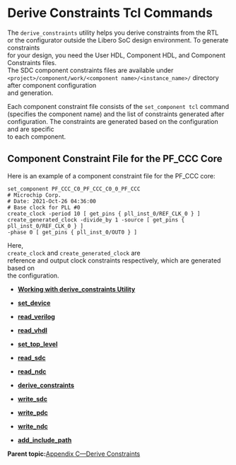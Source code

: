 # Derive Constraints Tcl Commands

The `derive_constraints` utility helps you derive constraints from the RTL<br /> or the configurator outside the Libero SoC design environment. To generate constraints<br /> for your design, you need the User HDL, Component HDL, and Component Constraints files.<br /> The SDC component constraints files are available under<br /> `<project>/component/work/<component name>/<instance_name>/` directory after component configuration<br /> and generation.

Each component constraint file consists of the `set_component tcl` command<br /> \(specifies the component name\) and the list of constraints generated after<br /> configuration. The constraints are generated based on the configuration and are specific<br /> to each component.

## Component Constraint File for the PF\_CCC Core

Here is an example of a component constraint file for the PF\_CCC core:<br />

``` {#CODEBLOCK_FH2_XDX_Z5B}
set_component PF_CCC_C0_PF_CCC_C0_0_PF_CCC
# Microchip Corp.
# Date: 2021-Oct-26 04:36:00
# Base clock for PLL #0
create_clock -period 10 [ get_pins { pll_inst_0/REF_CLK_0 } ]
create_generated_clock -divide_by 1 -source [ get_pins { pll_inst_0/REF_CLK_0 } ] 
-phase 0 [ get_pins { pll_inst_0/OUT0 } ]
```

Here,<br /> `create_clock` and `create_generated_clock` are<br /> reference and output clock constraints respectively, which are generated based on<br /> the configuration.

-   **[Working with derive\_constraints Utility](GUID-37F7D84B-5FF6-4CA1-B26A-CE9F55542F2E.md)**  

-   **[set\_device](GUID-5B1ABEA9-E925-4CCE-8401-659E7EA52591.md)**  

-   **[read\_verilog](GUID-2DB1B3E4-A476-4B00-8F78-4DF2C98809E3.md)**  

-   **[read\_vhdl](GUID-89612E1D-0121-44C9-9725-BEA3DE0AF869.md)**  

-   **[set\_top\_level](GUID-2EB41DA5-0E1E-4423-BBF0-0667DF171C10.md)**  

-   **[read\_sdc](GUID-91163C92-1BD1-463E-9CBC-5DED6CD6B033.md)**  

-   **[read\_ndc](GUID-B8679F08-877B-4B04-B62F-4D1801C1B9CD.md)**  

-   **[derive\_constraints](GUID-FB49084C-3537-4C6D-8F5C-A637BB0B29EE.md)**  

-   **[write\_sdc](GUID-BD942290-2C06-4E78-9903-3AE8664C5847.md)**  

-   **[write\_pdc](GUID-1D594F27-1E15-4C8D-967E-E36C70A0209B.md)**  

-   **[write\_ndc](GUID-FEEB3CD2-E5D9-42A1-A8C6-0583925CB46B.md)**  

-   **[add\_include\_path](GUID-03378706-E4C8-49AF-8F88-9072702C378D.md)**  


**Parent topic:**[Appendix C—Derive Constraints](GUID-05E323D6-53B9-484F-8989-7AB23AB58F56.md)

